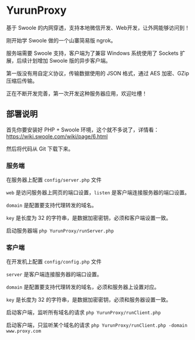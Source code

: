 # YurunProxy
基于 Swoole 的内网穿透，支持本地微信开发、Web开发，让外网能够访问到！

刚开始学 Swoole 做的一个山寨简易版 ngrok。

服务端需要 Swoole 支持，客户端为了兼容 Windows 系统使用了 Sockets 扩展，后续计划增加 Swoole 版的异步客户端。

第一版没有用自定义协议，传输数据使用的 JSON 格式，通过 AES 加密、GZip 压缩后传输。

正在不断开发完善，第一次开发这种服务器应用，欢迎吐槽！

## 部署说明

首先你要安装好 PHP + Swoole 环境，这个就不多说了，详情看：https://wiki.swoole.com/wiki/page/6.html

然后将代码从 Git 下载下来。

### 服务端

在服务器上配置 `config/server.php` 文件

`web` 是访问服务器上网页的端口设置，`listen` 是客户端连接服务器的端口设置。

`domain` 是配置要支持代理转发的域名。

`key` 是长度为 32 的字符串，是数据加密密钥，必须和客户端设置一致。

启动服务器端 `php YurunProxy/runServer.php`

### 客户端

在开发机上配置 `config/config.php` 文件

`server` 是客户端连接服务器的端口设置。

`domain` 是配置要支持代理转发的域名，必须和服务器上设置对应。

`key` 是长度为 32 的字符串，是数据加密密钥，必须和服务器设置一致。

启动客户端，监听所有域名的请求 `php YurunProxy/runClient.php`

启动客户端，只监听某个域名的请求 `php YurunProxy/runClient.php -domain www.proxy.com`